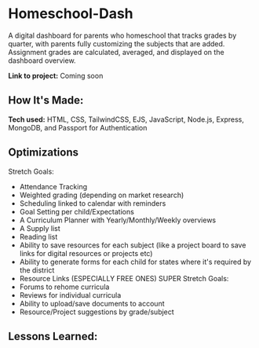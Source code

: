 # Homeschool-Dash
A digital dashboard for parents who homeschool that tracks grades by quarter, with parents fully customizing the subjects that are added. Assignment grades are calculated, averaged, and displayed on the dashboard overview.

**Link to project:** Coming soon

## How It's Made:

**Tech used:** HTML, CSS, TailwindCSS, EJS, JavaScript, Node.js, Express, MongoDB, and Passport for Authentication



## Optimizations
Stretch Goals:
- Attendance Tracking
- Weighted grading (depending on market research)
- Scheduling linked to calendar with reminders
- Goal Setting per child/Expectations
- A Curriculum Planner with Yearly/Monthly/Weekly overviews
- A Supply list
- Reading list
- Ability to save resources for each subject (like a project board to save links for digital resources or projects etc)
- Ability to generate forms for each child for states where it's required by the district
- Resource Links (ESPECIALLY FREE ONES)
SUPER Stretch Goals:
- Forums to rehome curricula
- Reviews for individual curricula
- Ability to upload/save documents to account
- Resource/Project suggestions by grade/subject

## Lessons Learned:
